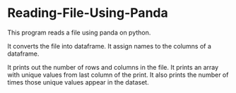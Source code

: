 # Reading-File-Using-Panda

This program reads a file using panda on python.

It converts the file into dataframe. It assign names to the columns of a dataframe.

It  prints out the number of rows and columns in the file. It prints an array with unique values from last column of the print. It also prints the number of times those unique values appear in the dataset. 
